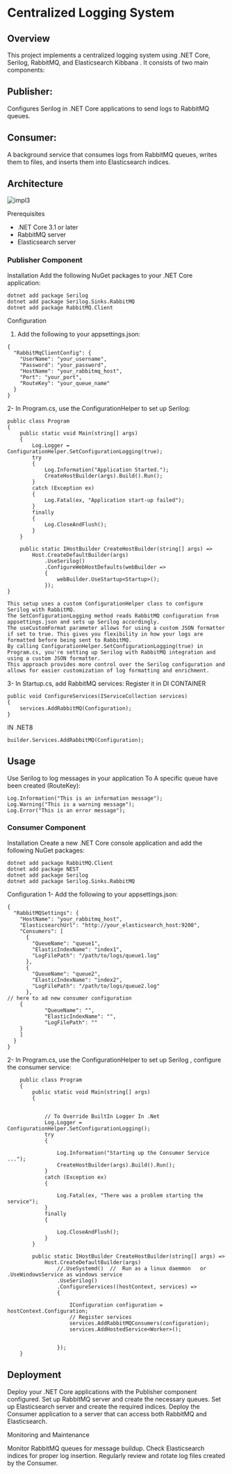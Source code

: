 # Centralized Logging System
## Overview
This project implements a centralized logging system using .NET Core, Serilog, RabbitMQ, and Elasticsearch Kibbana . It consists of two main components:

## Publisher:
 Configures Serilog in .NET Core applications to send logs to RabbitMQ queues.

## Consumer:
A background service that consumes logs from RabbitMQ queues, writes them to files, and inserts them into Elasticsearch indices.

## Architecture
![impl3](https://github.com/khaledibrahim1015/Queuing-Logger/assets/91853322/cb5d5e98-e68f-4e90-9ba0-8b007f54cd14)


Prerequisites
- .NET Core 3.1 or later
- RabbitMQ server
- Elasticsearch server

### Publisher Component
Installation
Add the following NuGet packages to your .NET Core application:
``` 
dotnet add package Serilog
dotnet add package Serilog.Sinks.RabbitMQ
dotnet add package RabbitMQ.Client
```
Configuration

1. Add the following to your appsettings.json:
```
{
  "RabbitMqClientConfig": {
    "UserName": "your_username",
    "Password": "your_password",
    "HostName": "your_rabbitmq_host",
    "Port": "your_port",
    "RouteKey": "your_queue_name"
  }
}
```
2- In Program.cs, use the ConfigurationHelper to set up Serilog:
```
public class Program
{
    public static void Main(string[] args)
    {
        Log.Logger = ConfigurationHelper.SetConfigurationLogging(true);
        try
        {
            Log.Information("Application Started.");
            CreateHostBuilder(args).Build().Run();
        }
        catch (Exception ex)
        {
            Log.Fatal(ex, "Application start-up failed");
        }
        finally
        {
            Log.CloseAndFlush();
        }
    }

    public static IHostBuilder CreateHostBuilder(string[] args) =>
        Host.CreateDefaultBuilder(args)
            .UseSerilog()
            .ConfigureWebHostDefaults(webBuilder =>
            {
                webBuilder.UseStartup<Startup>();
            });
}
```

```
This setup uses a custom ConfigurationHelper class to configure Serilog with RabbitMQ.
The SetConfigurationLogging method reads RabbitMQ configuration from appsettings.json and sets up Serilog accordingly.
The useCustomFormat parameter allows for using a custom JSON formatter if set to true. This gives you flexibility in how your logs are formatted before being sent to RabbitMQ.
By calling ConfigurationHelper.SetConfigurationLogging(true) in Program.cs, you're setting up Serilog with RabbitMQ integration and using a custom JSON formatter.
This approach provides more control over the Serilog configuration and allows for easier customization of log formatting and enrichment.

```

3- In Startup.cs, add RabbitMQ services:
Register it in DI CONTAINER 
```
public void ConfigureServices(IServiceCollection services)
{
    services.AddRabbitMQ(Configuration);
}
```
IN .NET8
```
builder.Services.AddRabbitMQ(Configuration);
```
## Usage
Use Serilog to log messages in your application To A specific queue have been created (RouteKey):
```
Log.Information("This is an information message");
Log.Warning("This is a warning message");
Log.Error("This is an error message");
```

### Consumer Component
Installation
Create a new .NET Core console application and add the following NuGet packages:

```
dotnet add package RabbitMQ.Client
dotnet add package NEST
dotnet add package Serilog
dotnet add package Serilog.Sinks.RabbitMQ
```
Configuration
1- Add the following to your appsettings.json:
```
{
  "RabbitMQSettings": {
    "HostName": "your_rabbitmq_host",
    "ElasticsearchUrl": "http://your_elasticsearch_host:9200",
    "Consumers": [
      {
        "QueueName": "queue1",
        "ElasticIndexName": "index1",
        "LogFilePath": "/path/to/logs/queue1.log"
      },
      {
        "QueueName": "queue2",
        "ElasticIndexName": "index2",
        "LogFilePath": "/path/to/logs/queue2.log"
      },
// here to ad new consumer configuration
    {
            "QueueName": "",
            "ElasticIndexName": "",
            "LogFilePath": ""
    }
    ]
  }
}
```

2- In Program.cs, use the ConfigurationHelper to set up Serilog , configure the consumer service:
```
    public class Program
    {
        public static void Main(string[] args)
        {


            // To Override BuiltIn Logger In .Net 
            Log.Logger = ConfigurationHelper.SetConfigurationLogging();
            try
            {

                Log.Information("Starting up the Consumer Service ...");
                CreateHostBuilder(args).Build().Run();
            }
            catch (Exception ex)
            {

                Log.Fatal(ex, "There was a problem starting the service");
            }
            finally
            {

                Log.CloseAndFlush();
            }
        }

        public static IHostBuilder CreateHostBuilder(string[] args) =>
            Host.CreateDefaultBuilder(args)
                //.UseSystemd()  //  Run as a linux daemmon   or .UseWindowsService as windows service 
                .UseSerilog()
                .ConfigureServices((hostContext, services) =>
                {

                    IConfiguration configuration = hostContext.Configuration;
                    // Register services 
                    services.AddRabbitMQConsumers(configuration);
                    services.AddHostedService<Worker>();


                });
    }

```

## Deployment

Deploy your .NET Core applications with the Publisher component configured.
Set up RabbitMQ server and create the necessary queues.
Set up Elasticsearch server and create the required indices.
Deploy the Consumer application to a server that can access both RabbitMQ and Elasticsearch.

Monitoring and Maintenance

Monitor RabbitMQ queues for message buildup.
Check Elasticsearch indices for proper log insertion.
Regularly review and rotate log files created by the Consumer.










